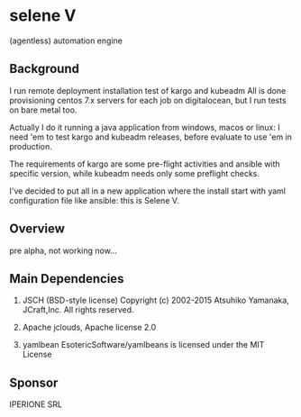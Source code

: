 # selene V
(agentless) automation engine



## Background
I run remote deployment installation test of kargo and kubeadm 
All is done provisioning centos 7.x servers for each job on digitalocean, but I run tests on bare metal too.

Actually I do it running a java application from windows, macos or linux:
I need 'em to test kargo and kubeadm releases, before evaluate to use 'em in production.

The requirements of kargo are some pre-flight activities and ansible with specific version, while kubeadm needs only some preflight checks.

I've decided to put all in a new application where the install start with yaml configuration file like ansible:
this is Selene V.



## Overview
pre alpha, not working now...



## Main Dependencies 

1) JSCH (BSD-style license) Copyright (c) 2002-2015 Atsuhiko Yamanaka, JCraft,Inc. All rights reserved.

2) Apache jclouds, Apache license 2.0

3) yamlbean EsotericSoftware/yamlbeans is licensed under the MIT License



## Sponsor
IPERIONE SRL



